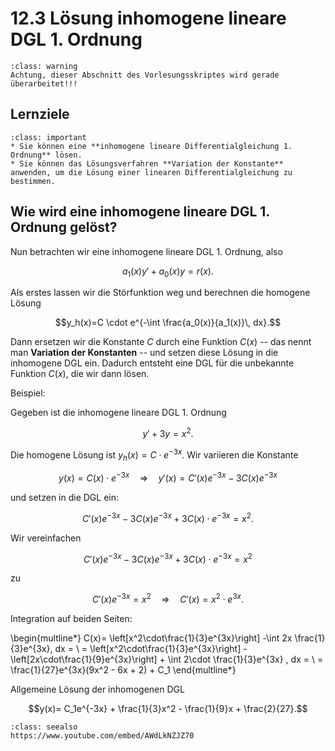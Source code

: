 # 12.3 Lösung inhomogene lineare DGL 1. Ordnung

```{admonition} Warnung
:class: warning
Achtung, dieser Abschnitt des Vorlesungsskriptes wird gerade überarbeitet!!!
```


## Lernziele
```{admonition} Lernziele
:class: important
* Sie können eine **inhomogene lineare Differentialgleichung 1. Ordnung** lösen.
* Sie können das Lösungsverfahren **Variation der Konstante** anwenden, um die Lösung einer linearen Differentialgleichung zu bestimmen.
```


## Wie wird eine inhomogene lineare DGL 1. Ordnung gelöst?

Nun betrachten wir eine inhomogene lineare DGL 1. Ordnung, also

$$a_1(x)y' + a_0(x) y = r(x).$$

Als erstes lassen wir die Störfunktion weg und berechnen die homogene Lösung

$$y_h(x)=C \cdot e^{-\int \frac{a_0(x)}{a_1(x)}\, dx}.$$

Dann ersetzen wir die Konstante $C$ durch eine Funktion $C(x)$ -- das nennt man **Variation der Konstanten** -- und setzen diese Lösung in die inhomogene DGL ein. Dadurch entsteht eine DGL für die unbekannte Funktion $C(x)$, die wir dann lösen.

Beispiel:

Gegeben ist die inhomogene lineare DGL 1. Ordnung

$$y'+3y=x^2.$$

Die homogene Lösung ist $y_h(x)=C\cdot e^{-3x}$. Wir variieren die Konstante

$$y(x)=C(x)\cdot e^{-3x} \quad \Rightarrow \quad y'(x)=C'(x)e^{-3x} -3 C(x) e^{-3x}$$

und setzen in die DGL ein:

$$C'(x)e^{-3x} -3 C(x) e^{-3x} + 3C(x)\cdot e^{-3x} = x^2.$$

Wir vereinfachen

$$C'(x)e^{-3x} -3 C(x) e^{-3x} + 3C(x)\cdot e^{-3x} = x^2$$

zu

$$ C'(x)e^{-3x} = x^2 \quad \Rightarrow \quad C'(x)=x^2\cdot e^{3x}.$$

Integration auf beiden Seiten:

\begin{multline*}
C(x)= \left[x^2\cdot\frac{1}{3}e^{3x}\right] -\int 2x \frac{1}{3}e^{3x}\, dx = \\
= \left[x^2\cdot\frac{1}{3}e^{3x}\right] - \left[2x\cdot\frac{1}{9}e^{3x}\right] + \int 2\cdot  \frac{1}{3}e^{3x} \, dx = \\
= \frac{1}{27}e^{3x}(9x^2 - 6x + 2) + C_1
\end{multline*}

Allgemeine Lösung der inhomogenen DGL

$$y(x)= C_1e^{-3x} + \frac{1}{3}x^2 - \frac{1}{9}x + \frac{2}{27}.$$


```{admonition} Video
:class: seealso
https://www.youtube.com/embed/AWdLkNZJZ70
```
